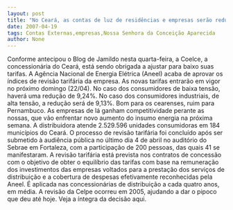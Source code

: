 ```yaml
---
layout: post
title: "No Ceará, as contas de luz de residências e empresas serão reduzidas em cerca de 10%"
date: 2007-04-19
tags: Contas Externas,empresas,Nossa Senhora da Conceição Aparecida
author: None
---
```

Conforme antecipou o Blog de Jamildo nesta quarta-feira, a Coelce, a concessionária do Ceará, está sendo obrigada a ajustar para baixo suas tarifas.
A Agência Nacional de Energia Elétrica (Aneel) acaba de aprovar os índices de revisão tarifária da empresa. As novas tarifas entrarão em vigor no próximo domingo (22/04).
No caso dos consumidores de baixa tensão, haverá uma redução de 9,24%. No caso dos consumidores industriais, de alta tensão, a redução será de 9,13%.
Bom para os cearenses, ruim para Pernambuco. As empresas de lá ganham competitividade perante as nossas, que vão enfrentar novo aumento do insumo energia na próxima semana.
A distribuidora atende 2.529.596 unidades consumidoras em 184 municípios do Ceará. 
O processo de revisão tarifária foi concluído após ser submetido à audiência pública no último dia 4 de abril no auditório do Sebrae em Fortaleza, com a participação de 200 pessoas, das quais 41 se manifestaram. 
A revisão tarifária está prevista nos contratos de concessão com o objetivo de obter o equilíbrio das tarifas com base na remuneração dos investimentos das empresas voltados para a prestação dos serviços de distribuição e a cobertura de despesas efetivamente reconhecidas pela Aneel. 
É aplicada nas concessionárias de distribuição a cada quatro anos, em média. A revisão da Celpe ocorreu em 2005, ajudando a dar o pipoco que deu até hoje.
Veja a íntegra da decisão aqui. 